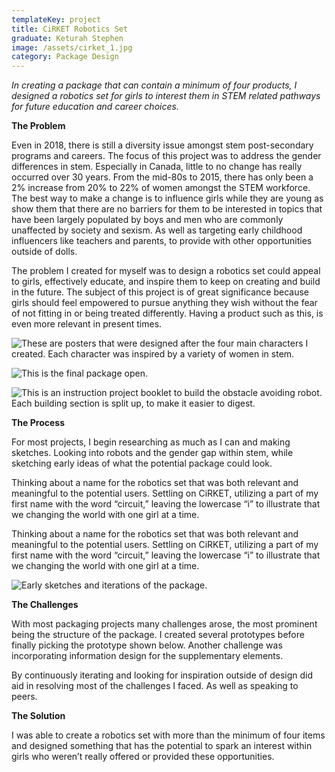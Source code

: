 ```yaml
---
templateKey: project
title: CiRKET Robotics Set
graduate: Keturah Stephen
image: /assets/cirket_1.jpg
category: Package Design
---
```

_In creating a package that can contain a minimum of four products, I designed a robotics set for girls to interest them in STEM related pathways for future education and career choices._

**The Problem**

Even in 2018, there is still a diversity issue amongst stem post-secondary programs and careers. The focus of this project was to address the gender differences in stem. Especially in Canada, little to no change has really occurred over 30 years. From the mid-80s to 2015, there has only been a 2% increase from 20% to 22% of women amongst the STEM workforce. The best way to make a change is to influence girls while they are young as show them that there are no barriers for them to be interested in topics that have been largely populated by boys and men who are commonly unaffected by society and sexism. As well as targeting early childhood influencers like teachers and parents, to provide with other opportunities outside of dolls.

The problem I created for myself was to design a robotics set could appeal to girls, effectively educate, and inspire them to keep on creating and build in the future. The subject of this project is of great significance because girls should feel empowered to pursue anything they wish without the fear of not fitting in or being treated differently. Having a product such as this, is even more relevant in present times.

![These are posters that were designed after the four main characters I created. Each character was inspired by a variety of women in stem.](/assets/cirket.jpg)

![This is the final package open.](/assets/cirket_2.jpg)

![This is an instruction project booklet to build the obstacle avoiding robot. Each building section is split up, to make it easier to digest.](/assets/cirket_3.jpg)

**The Process**

For most projects, I begin researching as much as I can and making sketches. Looking into robots and the gender gap within stem, while sketching early ideas of what the potential package could look.

Thinking about a name for the robotics set that was both relevant and meaningful to the potential users. Settling on CiRKET, utilizing a part of my first name with the word “circuit,” leaving the lowercase “i” to illustrate that we changing the world with one girl at a time.

Thinking about a name for the robotics set that was both relevant and meaningful to the potential users. Settling on CiRKET, utilizing a part of my first name with the word “circuit,” leaving the lowercase “i” to illustrate that we changing the world with one girl at a time.

![Early sketches and iterations of the package.](/assets/cirket_4.jpg)

**The Challenges**

With most packaging projects many challenges arose, the most prominent being the structure of the package. I created several prototypes before finally picking the prototype shown below. Another challenge was incorporating information design for the supplementary elements.

By continuously iterating and looking for inspiration outside of design did aid in resolving most of the challenges I faced. As well as speaking to peers.

**The Solution**

I was able to create a robotics set with more than the minimum of four items and designed something that has the potential to spark an interest within girls who weren’t really offered or provided these opportunities.
